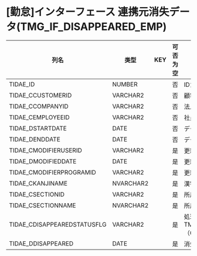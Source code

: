 # [勤怠]インターフェース  連携元消失データ(TMG_IF_DISAPPEARED_EMP)
| 列名   | 类型   | KEY  | 可否为空 | 注释   |
| ---- | ---- | ---- | ---- | ---- |
|TIDAE_ID|NUMBER||否|IDカラム|
|TIDAE_CCUSTOMERID|VARCHAR2||否|顧客コード|
|TIDAE_CCOMPANYID|VARCHAR2||否|法人コード|
|TIDAE_CEMPLOYEEID|VARCHAR2||否|社員番号|
|TIDAE_DSTARTDATE|DATE||否|データ開始日|
|TIDAE_DENDDATE|DATE||否|データ終了日|
|TIDAE_CMODIFIERUSERID|VARCHAR2||是|更新者|
|TIDAE_DMODIFIEDDATE|DATE||是|更新日時|
|TIDAE_CMODIFIERPROGRAMID|VARCHAR2||是|更新プログラムID|
|TIDAE_CKANJINAME|NVARCHAR2||是|漢字指名|
|TIDAE_CSECTIONID|VARCHAR2||是|所属コード|
|TIDAE_CSECTIONNAME|NVARCHAR2||是|所属名称|
|TIDAE_CDISAPPEAREDSTATUSFLG|VARCHAR2||是|処理区分 TMG_DISAPPEAREDSTATUSFLG（0:未処理、1:削除済み、9:無視）|
|TIDAE_DDISAPPEARED|DATE||是|消失日|
